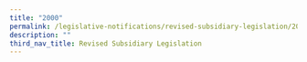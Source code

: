```yaml
---
title: "2000"
permalink: /legislative-notifications/revised-subsidiary-legislation/2000/
description: ""
third_nav_title: Revised Subsidiary Legislation
---
```

